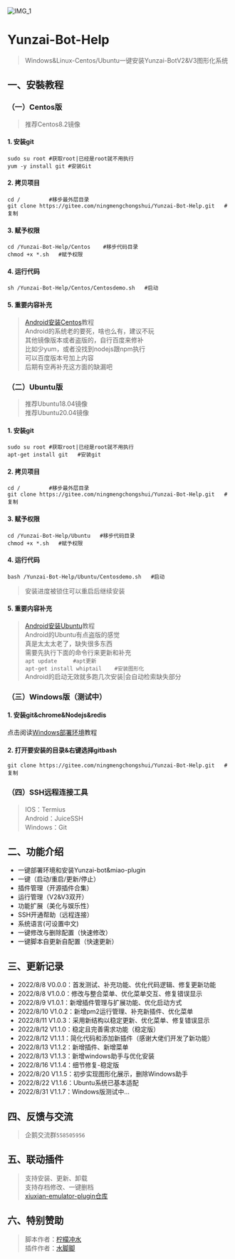 ![IMG_1](https://user-images.githubusercontent.com/110824794/185775125-069c2327-d968-49de-9c3c-0dc0433cb06e.PNG)    
# Yunzai-Bot-Help   
>Windows&Linux-Centos/Ubuntu一键安装Yunzai-BotV2&V3图形化系统     

## 一、安裝教程        
### （一）Centos版       
>推荐Centos8.2镜像      
#### 1. 安装git      
`sudo su root #获取root|已经是root就不用执行`        
`yum -y install git #安装Git`     

#### 2. 拷贝项目    
`cd /         #移步最外层目录`   
`git clone https://gitee.com/ningmengchongshui/Yunzai-Bot-Help.git   #复制`   

#### 3. 赋予权限    
`cd /Yunzai-Bot-Help/Centos    #移步代码目录`   
`chmod +x *.sh   #赋予权限`  

#### 4. 运行代码   
`sh /Yunzai-Bot-Help/Centos/Centosdemo.sh   #启动`     

#### 5. 重要内容补充         
>[Android安装Centos](https://gitee.com/Le-niao/termux-install-linux)教程      
>Android的系统老的要死，啥也么有，建议不玩          
>其他镜像版本或者盗版的，自行百度来修补             
>比如少yum，或者没找到nodejs跟npm执行          
>可以百度版本号加上内容        
>后期有空再补充这方面的缺漏吧        


### （二）Ubuntu版    
>推荐Ubuntu18.04镜像       
>推荐Ubuntu20.04镜像        
#### 1. 安装git
`sudo su root #获取root|已经是root就不用执行`          
`apt-get install git   #安装git`        

#### 2. 拷贝项目    
`cd /         #移步最外层目录`      
`git clone https://gitee.com/ningmengchongshui/Yunzai-Bot-Help.git   #复制`      

#### 3. 赋予权限     
`cd /Yunzai-Bot-Help/Ubuntu   #移步代码目录`     
`chmod +x *.sh   #赋予权限`     

#### 4. 运行代码    
`bash /Yunzai-Bot-Help/Ubuntu/Centosdemo.sh   #启动`       
>安装进度被锁住可以重启后继续安装       
   
#### 5. 重要内容补充         
>[Android安装Ubuntu](https://gitee.com/Le-niao/termux-install-linux)教程         
>Android的Ubuntu有点盗版的感觉        
>真是太太太老了，缺失很多东西         
>需要先执行下面的命令行来更新和补充        
`apt update     #apt更新`         
`apt-get install whiptail    #安装图形化`           
>Android的启动无效就多跑几次安装|会自动检索缺失部分    

### （三）Windows版（测试中）    
#### 1. 安装git&chrome&Nodejs&redis    
点击阅读[Windows部署环境](https://b23.tv/JYcRjS0)教程   
#### 2. 打开要安装的目录&右键选择gitbash        
`git clone https://gitee.com/ningmengchongshui/Yunzai-Bot-Help.git   #复制`   

### （四）SSH远程连接工具      
>IOS：Termius      
>Android：JuiceSSH     
>Windows：Git  
 
## 二、功能介绍    
* 一键部署环境和安装Yunzai-bot&miao-plugin     
* 一键（启动/重启/更新/停止）   
* 插件管理（开源插件合集）      
* 运行管理（V2&V3双开）    
* 功能扩展（美化与娱乐性）   
* SSH开通帮助（远程连接）    
* 系统语言(可设置中文)    
* 一键修改与删除配置（快速修改）    
* 一键脚本自更新自配置（快速更新）    

## 三、更新记录   
* 2022/8/8 V0.0.0：首发测试、补充功能、优化代码逻辑、修复更新功能    
* 2022/8/8 V1.0.0：修改与整合菜单、优化菜单交互、修复错误显示    
* 2022/8/9 V1.0.1：新增插件管理与扩展功能、优化启动方式    
* 2022/8/10 V1.0.2：新增pm2运行管理、补充新插件、优化菜单    
* 2022/8/11 V1.0.3：采用新结构以稳定更新、优化菜单、修复错误显示   
* 2022/8/12 V1.1.0：稳定且完善需求功能（稳定版）    
* 2022/8/12 V1.1.1：简化代码和添加新插件（感谢大佬们开发了新功能）   
* 2022/8/13 V1.1.2：新增插件、新增菜单   
* 2022/8/13 V1.1.3：新增windows助手与优化安装    
* 2022/8/16 V1.1.4：细节修复-稳定版   
* 2022/8/20 V1.1.5：初步实现图形化展示，删除Windows助手    
* 2022/8/22 V1.1.6：Ubuntu系统已基本适配
* 2022/8/31 V1.1.7：Windows版测试中...

## 四、反馈与交流     
>企鹅交流群`558505956`      

## 五、联动插件   
>支持安装、更新、卸载      
>支持存档修改、一键删档        
>[xiuxian-emulator-plugin仓库](https://gitee.com/waterfeet/xiuxian-emulator-plugin)      

## 六、特别赞助     
>脚本作者：[柠檬冲水](https://afdian.net/@ningmengchongshui)       
>插件作者：[水脚脚](https://afdian.net/@waterfeet)  
